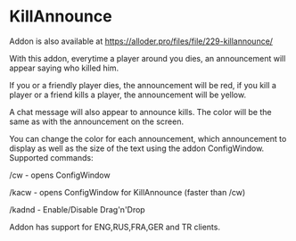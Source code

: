 # KillAnnounce
Addon is also available at https://alloder.pro/files/file/229-killannounce/

With this addon, everytime a player around you dies, an announcement will appear saying who killed him.

If you or a friendly player dies, the announcement will be red, if you kill a player or a friend kills a player, the announcement will be yellow.

A chat message will also appear to announce kills. The color will be the same as with the announcement on the screen.

You can change the color for each announcement, which announcement to display as well as the size of the text using the addon ConfigWindow. Supported commands:

/cw - opens ConfigWindow

/kacw - opens ConfigWindow for KillAnnounce (faster than /cw)

/kadnd - Enable/Disable Drag'n'Drop

Addon has support for ENG,RUS,FRA,GER and TR clients.
